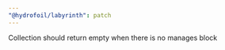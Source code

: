 ```yaml
---
"@hydrofoil/labyrinth": patch
---
```


Collection should return empty when there is no manages block
